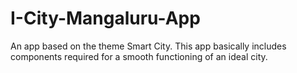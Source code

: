 # I-City-Mangaluru-App
An app based on the theme Smart City. This app basically includes components required for a smooth functioning of an ideal city.
